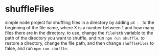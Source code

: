 # shuffleFiles
simple node project for shuffling files in a directory by adding `pX - ` to the beginning of the file name, where X is a number between 1 and how many files there are in the directory.
to use, change the `filePath` variable to the path of the directory you want to shuffle, and run `npm run shuffle`.
to restore a directory, change the file path, and then change `shuffleFiles` to false, and run `npm run shuffle`.